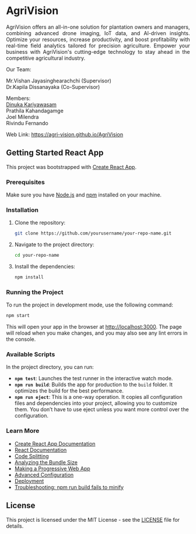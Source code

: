 # AgriVision

<div style="text-align: justify;">  AgriVision offers an all-in-one solution for plantation owners and managers, combining advanced drone imaging, IoT data, and AI-driven insights. Optimize your resources, increase productivity, and boost profitability with real-time field analytics tailored for precision agriculture. Empower your business with AgriVision's cutting-edge technology to stay ahead in the competitive agricultural industry. </div>

Our Team:

Mr.Vishan Jayasinghearachchi (Supervisor)\
Dr.Kapila Dissanayaka (Co-Supervisor)

Members:\
[Dinuka Kariyawasam](https://www.linkedin.com/in/dinuka-kariyawasam-46248725b/) \
Prathila Kahandagamge\
Joel Milendra\
Rivindu Fernando

Web Link: https://agri-vision.github.io/AgriVision

## Getting Started React App

This project was bootstrapped with [Create React App](https://create-react-app.dev/).

### Prerequisites

Make sure you have [Node.js](https://nodejs.org/) and [npm](https://www.npmjs.com/) installed on your machine.

### Installation

1. Clone the repository:

   ```bash
   git clone https://github.com/yourusername/your-repo-name.git
   ```

2. Navigate to the project directory:

   ```bash
   cd your-repo-name
   ```

3. Install the dependencies:

   ```bash
   npm install
   ```

### Running the Project

To run the project in development mode, use the following command:

```bash
npm start
```

This will open your app in the browser at [http://localhost:3000](http://localhost:3000). The page will reload when you make changes, and you may also see any lint errors in the console.

### Available Scripts

In the project directory, you can run:

- **`npm test`**: Launches the test runner in the interactive watch mode.
- **`npm run build`**: Builds the app for production to the `build` folder. It optimizes the build for the best performance.
- **`npm run eject`**: This is a one-way operation. It copies all configuration files and dependencies into your project, allowing you to customize them. You don’t have to use eject unless you want more control over the configuration.

### Learn More

- [Create React App Documentation](https://create-react-app.dev/docs/getting-started/)
- [React Documentation](https://reactjs.org/docs/getting-started.html)
- [Code Splitting](https://facebook.github.io/create-react-app/docs/code-splitting)
- [Analyzing the Bundle Size](https://facebook.github.io/create-react-app/docs/analyzing-the-bundle-size)
- [Making a Progressive Web App](https://facebook.github.io/create-react-app/docs/making-a-progressive-web-app)
- [Advanced Configuration](https://facebook.github.io/create-react-app/docs/advanced-configuration)
- [Deployment](https://facebook.github.io/create-react-app/docs/deployment)
- [Troubleshooting: npm run build fails to minify](https://facebook.github.io/create-react-app/docs/troubleshooting#npm-run-build-fails-to-minify)



## License

This project is licensed under the MIT License - see the [LICENSE](LICENSE) file for details.






